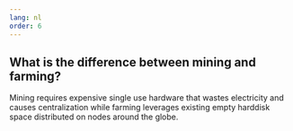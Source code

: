 ```yaml
---
lang: nl
order: 6
---
```


What is the difference between mining and farming?
-----------------------

Mining requires expensive single use hardware that wastes electricity and causes centralization while farming leverages existing empty harddisk space distributed on nodes around the globe.
